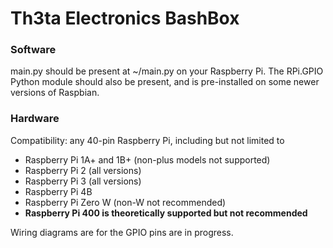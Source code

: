 # Th3ta Electronics BashBox

### Software
main.py should be present at ~/main.py on your Raspberry Pi. The RPi.GPIO Python module should also be present, and is pre-installed on some newer versions of Raspbian.

### Hardware
Compatibility: any 40-pin Raspberry Pi, including but not limited to
- Raspberry Pi 1A+ and 1B+ (non-plus models not supported)
- Raspberry Pi 2 (all versions)
- Raspberry Pi 3 (all versions)
- Raspberry Pi 4B
- Raspberry Pi Zero W (non-W not recommended)
- **Raspberry Pi 400 is theoretically supported but not recommended**

Wiring diagrams are for the GPIO pins are in progress.
